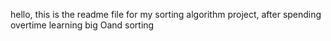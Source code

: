 hello, this is the readme file for my sorting algorithm project, after spending overtime learning big Oand sorting